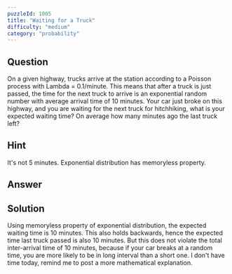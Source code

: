 ```yaml
---
puzzleId: 1005
title: "Waiting for a Truck"
difficulty: "medium"
category: "probability"
---
```


## Question
On a given highway, trucks arrive at the station according to a Poisson process with Lambda = 0.1/minute. This means that after a truck is just passed, the time for the next truck to arrive is an exponential random number with average arrival time of 10 minutes. Your car just broke on this highway, and you are waiting for the next truck for hitchhiking, what is your expected waiting time? On average how many minutes ago the last truck left?

## Hint
It's not 5 minutes. Exponential distribution has memoryless property.

## Answer


## Solution
Using memoryless property of exponential distribution, the expected waiting time is 10 minutes. This also holds backwards, hence the expected time last truck passed is also 10 minutes. But this does not violate the total inter-arrival time of 10 minutes, because if your car breaks at a random time, you are more likely to be in long interval than a short one. I don't have time today, remind me to post a more mathematical explanation.

